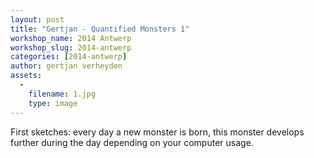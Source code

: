 ```yaml
---
layout: post
title: "Gertjan - Quantified Monsters 1"
workshop_name: 2014 Antwerp
workshop_slug: 2014-antwerp
categories: [2014-antwerp]
author: gertjan verheyden
assets:
  -
    filename: 1.jpg
    type: image
---
```

First sketches: every day a new monster is born, this monster develops further during the day depending on your computer usage.
